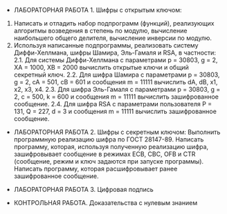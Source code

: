 - ЛАБОРАТОРНАЯ РАБОТА 1. Шифры с открытым ключом:
1. Написать и отладить набор подпрограмм (функций), реализующих алгоритмы возведения в степень по модулю, вычисление наибольшего общего делителя, вычисление инверсии по модулю.
2. Используя написанные подпрограммы, реализовать систему Диффи-Хеллмана, шифры Шамира, Эль-Гамаля и RSA, в частности:
2.1. Для системы Диффи-Хеллмана с параметрами p = 30803, g = 2, XA = 1000, XB = 2000 вычислить открытые ключи и общий секретный ключ.
2.2. Для шифра Шамира с параметрами p = 30803, g = 2, cA = 501, cB = 601 и сообщения m = 11111 вычислить dA, dB, x1, x2, x3, x4.
2.3. Для шифра Эль-Гамаля с параметрами p = 30803, g = 2, c = 500, k = 600 и сообщения m = 11111 вычислить зашифрованное сообщение.
2.4. Для шифра RSA с параметрами пользователя P = 131, Q = 227, d = 3 и сообщения m = 11111 вычислить зашифрованное сообщение.

- ЛАБОРАТОРНАЯ РАБОТА 2. Шифры с секретным ключом:
Выполнить программную реализацию шифра по ГОСТ 28147-89. Написать программу, которая, используя полученную реализацию шифра, зашифровывает сообщение в режимах ECB, CBC, OFB и CTR (сообщение, режим и ключ задаются при запуске программы). Написать программу, которая расшифровывает ранее зашифрованное сообщение.

- ЛАБОРАТОРНАЯ РАБОТА 3. Цифровая подпись
- КОНТРОЛЬНАЯ РАБОТА. Доказательства с нулевым знанием
